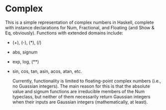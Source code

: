 # Complex

  This is a simple representation of complex numbers in Haskell, complete with instance declarations for Num, Fractional, and Floating (and Show & Eq, obviously). Functions with extended domains include:

* (+), (-), (*), (/)
* abs, signum
* exp, log, (**)
* sin, cos, tan, asin, acos, atan, etc.

  Currently, functionality is limited to floating-point complex numbers (i.e., no Guassian integers). The main reason for this is that the absolute value and signum functions are irreducible members of the Num typeclass, but neither of them necessarily return Gaussian integers when their inputs are Gaussian integers (mathematically, at least).